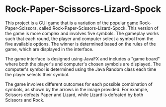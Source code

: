# Rock-Paper-Scissorcs-Lizard-Spock
This project is a GUI game that is a variation of the popular game Rock-Paper-Scissors, called Rock-Paper-Scissors-Lizard-Spock. This version of the game is more complex and involves five symbols. The gameplay works such that each round, the player and computer select a symbol from the five available options. The winner is determined based on the rules of the game, which are displayed in the interface.

The game interface is designed using JavaFX and includes a "game board" where both the player's and computer's chosen symbols are displayed. The computer's symbol is determined using the Java Random class each time the player selects their symbol.

The game involves different outcomes for each possible combination of symbols, as shown by the arrows in the image provided. For example, Scissors defeats Paper and Lizard, while Lizard is defeated by both Scissors and Rock.
